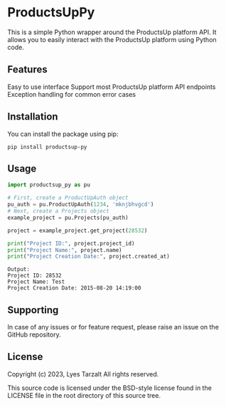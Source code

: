 # ProductsUpPy

This is a simple Python wrapper around the ProductsUp platform API. It allows you to easily interact with the ProductsUp platform using Python code.

## Features

Easy to use interface
Support most ProductsUp platform API endpoints
Exception handling for common error cases

## Installation

You can install the package using pip:

```console
pip install productsup-py
```

## Usage

```python
import productsup_py as pu

# First, create a ProductUpAuth object
pu_auth = pu.ProductUpAuth(1234, 'mknjbhvgcd')
# Next, create a Projects object
example_project = pu.Projects(pu_auth)

project = example_project.get_project(28532)

print("Project ID:", project.project_id)
print("Project Name:", project.name)
print("Project Creation Date:", project.created_at)
```

``` console
Output:
Project ID: 28532
Project Name: Test
Project Creation Date: 2015-08-20 14:19:00
```

## Supporting

In case of any issues or for feature request, please raise an issue on the GitHub repository.

## License

Copyright (c) 2023, Lyes Tarzalt
All rights reserved.

This source code is licensed under the BSD-style license found in the
LICENSE file in the root directory of this source tree.

